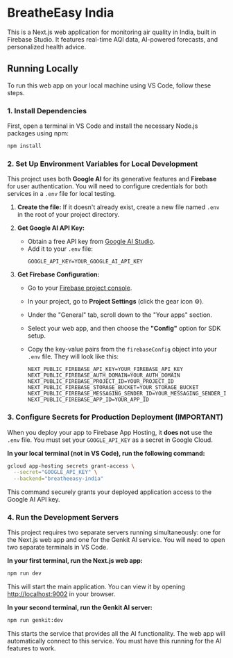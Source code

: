 # BreatheEasy India

This is a Next.js web application for monitoring air quality in India, built in Firebase Studio. It features real-time AQI data, AI-powered forecasts, and personalized health advice.

## Running Locally

To run this web app on your local machine using VS Code, follow these steps.

### 1. Install Dependencies

First, open a terminal in VS Code and install the necessary Node.js packages using npm:

```bash
npm install
```

### 2. Set Up Environment Variables for Local Development

This project uses both **Google AI** for its generative features and **Firebase** for user authentication. You will need to configure credentials for both services in a `.env` file for local testing.

1.  **Create the file:** If it doesn't already exist, create a new file named `.env` in the root of your project directory.

2.  **Get Google AI API Key:**
    *   Obtain a free API key from [Google AI Studio](https://aistudio.google.com/app/apikey).
    *   Add it to your `.env` file:
        ```
        GOOGLE_API_KEY=YOUR_GOOGLE_AI_API_KEY
        ```

3.  **Get Firebase Configuration:**
    *   Go to your [Firebase project console](https://console.firebase.google.com/).
    *   In your project, go to **Project Settings** (click the gear icon ⚙️).
    *   Under the "General" tab, scroll down to the "Your apps" section.
    *   Select your web app, and then choose the **"Config"** option for SDK setup.
    *   Copy the key-value pairs from the `firebaseConfig` object into your `.env` file. They will look like this:

        ```
        NEXT_PUBLIC_FIREBASE_API_KEY=YOUR_FIREBASE_API_KEY
        NEXT_PUBLIC_FIREBASE_AUTH_DOMAIN=YOUR_AUTH_DOMAIN
        NEXT_PUBLIC_FIREBASE_PROJECT_ID=YOUR_PROJECT_ID
        NEXT_PUBLIC_FIREBASE_STORAGE_BUCKET=YOUR_STORAGE_BUCKET
        NEXT_PUBLIC_FIREBASE_MESSAGING_SENDER_ID=YOUR_MESSAGING_SENDER_ID
        NEXT_PUBLIC_FIREBASE_APP_ID=YOUR_APP_ID
        ```

### 3. Configure Secrets for Production Deployment (IMPORTANT)

When you deploy your app to Firebase App Hosting, it **does not** use the `.env` file. You must set your `GOOGLE_API_KEY` as a secret in Google Cloud.

**In your local terminal (not in VS Code), run the following command:**

```bash
gcloud app-hosting secrets grant-access \
  --secret="GOOGLE_API_KEY" \
  --backend="breatheeasy-india"
```

This command securely grants your deployed application access to the Google AI API key.

### 4. Run the Development Servers

This project requires two separate servers running simultaneously: one for the Next.js web app and one for the Genkit AI service. You will need to open two separate terminals in VS Code.

**In your first terminal, run the Next.js web app:**

```bash
npm run dev
```

This will start the main application. You can view it by opening [http://localhost:9002](http://localhost:9002) in your browser.

**In your second terminal, run the Genkit AI server:**

```bash
npm run genkit:dev
```

This starts the service that provides all the AI functionality. The web app will automatically connect to this service. You must have this running for the AI features to work.
